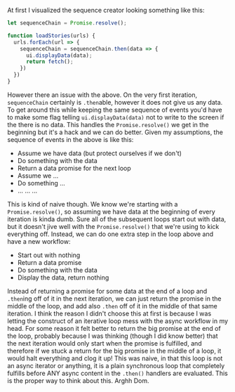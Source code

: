 At first I visualized the sequence creator looking something like this:

```js
let sequenceChain = Promise.resolve();

function loadStories(urls) {
  urls.forEach(url => {
    sequenceChain = sequenceChain.then(data => {
      ui.displayData(data);
      return fetch();
    })
  })
}
```

However there an issue with the above. On the very first iteration, `sequenceChain` certainly is `.then`able, however it does not give us any data. To get around this while
keeping the same sequence of events you'd have to make some flag telling `ui.displayData(data)` not to write to the screen if the there is no data. This handles the
`Promise.resolve()` we get in the beginning but it's a hack and we can do better. Given my assumptions, the sequence of events in the above is like this:

 - Assume we have data (but protect ourselves if we don't)
 - Do something with the data
 - Return a data promise for the next loop
 - Assume we ...
 - Do something ...
 - ... ... ...

This is kind of naive though. We know we're starting with a `Promise.resolve()`, so assuming we have data at the beginning of every iteration is kinda dumb. Sure all of the
subsequent loops start out with data, but it doesn't jive well with the `Promise.resolve()` that we're using to kick everything off. Instead, we can do one extra step in the
loop above and have a new workflow:

 - Start out with nothing
 - Return a data promise
 - Do something with the data
 - Display the data, return nothing

Instead of returning a promise for some data at the end of a loop and `.then`ing off of it in the next iteration, we can just return the promise in the middle of the loop, and
add also `.then` off of it in the middle of that same iteration. I think the reason I didn't choose this at first is because I was letting the construct of an iterative loop
mess with the async workflow in my head. For some reason it felt better to return the big promise at the end of the loop, probably because I was thinking (though I did know better)
that the next iteration would only start when the promise is fulfilled, and therefore if we stuck a return for the big promise in the middle of a loop, it would halt everything and
clog it up! This was naive, in that this loop is not an async iterator or anything, it is a plain synchronous loop that completely fulfills before ANY async content in the `.then()`
handlers are evaluated. This is the proper way to think about this. Arghh Dom.